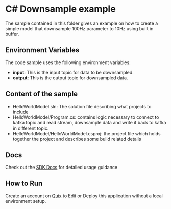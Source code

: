 # C# Downsample example
The sample contained in this folder gives an example on how to create a simple model that downsample 100Hz parameter to 10Hz using built in buffer.

## Environment Variables

The code sample uses the following environment variables:

- **input**: This is the input topic for data to be downsampled.
- **output**: This is the output topic for downsampled data.

## Content of the sample
- HelloWorldModel.sln: The solution file describing what projects to include
- HelloWorldModel/Program.cs: contains logic necessary to connect to kafka topic and read stream, downsample data and write it back to kafka in different topic.
- HelloWorldModel/HelloWorldModel.csproj: the project file which holds together the project and describes some build related details

## Docs

Check out the [SDK Docs](https://quix.io/docs/sdk/introduction.html) for detailed usage guidance

## How to Run
Create an account on [Quix](https://portal.platform.quix.ai/self-sign-up?xlink=github) to Edit or Deploy this application without a local environment setup.
